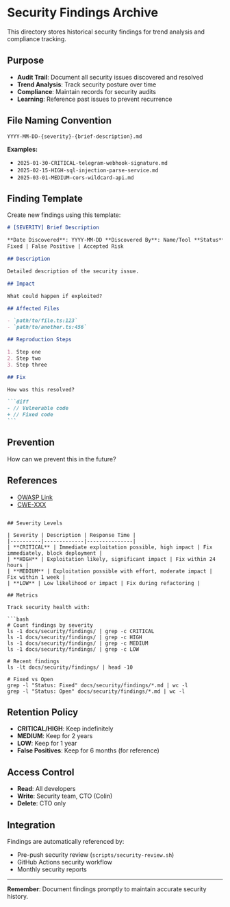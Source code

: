 # Security Findings Archive

This directory stores historical security findings for trend analysis and
compliance tracking.

## Purpose

- **Audit Trail**: Document all security issues discovered and resolved
- **Trend Analysis**: Track security posture over time
- **Compliance**: Maintain records for security audits
- **Learning**: Reference past issues to prevent recurrence

## File Naming Convention

```
YYYY-MM-DD-{severity}-{brief-description}.md
```

**Examples:**

- `2025-01-30-CRITICAL-telegram-webhook-signature.md`
- `2025-02-15-HIGH-sql-injection-parse-service.md`
- `2025-03-01-MEDIUM-cors-wildcard-api.md`

## Finding Template

Create new findings using this template:

````markdown
# [SEVERITY] Brief Description

**Date Discovered**: YYYY-MM-DD **Discovered By**: Name/Tool **Status**: Open |
Fixed | False Positive | Accepted Risk

## Description

Detailed description of the security issue.

## Impact

What could happen if exploited?

## Affected Files

- `path/to/file.ts:123`
- `path/to/another.ts:456`

## Reproduction Steps

1. Step one
2. Step two
3. Step three

## Fix

How was this resolved?

```diff
- // Vulnerable code
+ // Fixed code
```
````

## Prevention

How can we prevent this in the future?

## References

- [OWASP Link](https://owasp.org/...)
- [CWE-XXX](https://cwe.mitre.org/...)

````

## Severity Levels

| Severity | Description | Response Time |
|----------|-------------|---------------|
| **CRITICAL** | Immediate exploitation possible, high impact | Fix immediately, block deployment |
| **HIGH** | Exploitation likely, significant impact | Fix within 24 hours |
| **MEDIUM** | Exploitation possible with effort, moderate impact | Fix within 1 week |
| **LOW** | Low likelihood or impact | Fix during refactoring |

## Metrics

Track security health with:

```bash
# Count findings by severity
ls -1 docs/security/findings/ | grep -c CRITICAL
ls -1 docs/security/findings/ | grep -c HIGH
ls -1 docs/security/findings/ | grep -c MEDIUM
ls -1 docs/security/findings/ | grep -c LOW

# Recent findings
ls -lt docs/security/findings/ | head -10

# Fixed vs Open
grep -l "Status: Fixed" docs/security/findings/*.md | wc -l
grep -l "Status: Open" docs/security/findings/*.md | wc -l
````

## Retention Policy

- **CRITICAL/HIGH**: Keep indefinitely
- **MEDIUM**: Keep for 2 years
- **LOW**: Keep for 1 year
- **False Positives**: Keep for 6 months (for reference)

## Access Control

- **Read**: All developers
- **Write**: Security team, CTO (Colin)
- **Delete**: CTO only

## Integration

Findings are automatically referenced by:

- Pre-push security review (`scripts/security-review.sh`)
- GitHub Actions security workflow
- Monthly security reports

---

**Remember**: Document findings promptly to maintain accurate security history.
